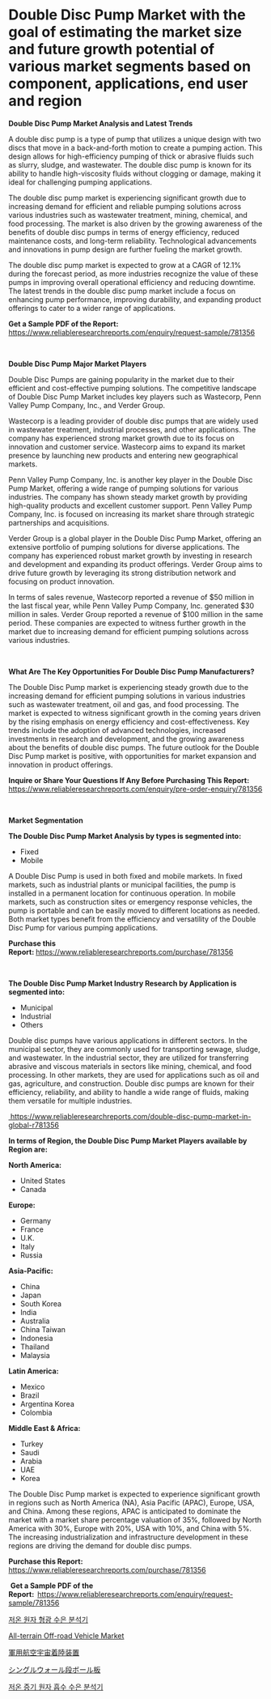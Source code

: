 <p><h1>Double Disc Pump Market with the goal of estimating the market size and future growth potential of various market segments based on component, applications, end user and region</h1></p><p><strong>Double Disc Pump Market Analysis and Latest Trends</strong></p>
<p><p>A double disc pump is a type of pump that utilizes a unique design with two discs that move in a back-and-forth motion to create a pumping action. This design allows for high-efficiency pumping of thick or abrasive fluids such as slurry, sludge, and wastewater. The double disc pump is known for its ability to handle high-viscosity fluids without clogging or damage, making it ideal for challenging pumping applications.</p><p>The double disc pump market is experiencing significant growth due to increasing demand for efficient and reliable pumping solutions across various industries such as wastewater treatment, mining, chemical, and food processing. The market is also driven by the growing awareness of the benefits of double disc pumps in terms of energy efficiency, reduced maintenance costs, and long-term reliability. Technological advancements and innovations in pump design are further fueling the market growth.</p><p>The double disc pump market is expected to grow at a CAGR of 12.1% during the forecast period, as more industries recognize the value of these pumps in improving overall operational efficiency and reducing downtime. The latest trends in the double disc pump market include a focus on enhancing pump performance, improving durability, and expanding product offerings to cater to a wider range of applications.</p></p>
<p><strong>Get a Sample PDF of the Report:&nbsp;</strong> <a href="https://www.reliableresearchreports.com/enquiry/request-sample/781356">https://www.reliableresearchreports.com/enquiry/request-sample/781356</a></p>
<p>&nbsp;</p>
<p><strong>Double Disc Pump Major Market Players</strong></p>
<p><p>Double Disc Pumps are gaining popularity in the market due to their efficient and cost-effective pumping solutions. The competitive landscape of Double Disc Pump Market includes key players such as Wastecorp, Penn Valley Pump Company, Inc., and Verder Group.</p><p>Wastecorp is a leading provider of double disc pumps that are widely used in wastewater treatment, industrial processes, and other applications. The company has experienced strong market growth due to its focus on innovation and customer service. Wastecorp aims to expand its market presence by launching new products and entering new geographical markets.</p><p>Penn Valley Pump Company, Inc. is another key player in the Double Disc Pump Market, offering a wide range of pumping solutions for various industries. The company has shown steady market growth by providing high-quality products and excellent customer support. Penn Valley Pump Company, Inc. is focused on increasing its market share through strategic partnerships and acquisitions.</p><p>Verder Group is a global player in the Double Disc Pump Market, offering an extensive portfolio of pumping solutions for diverse applications. The company has experienced robust market growth by investing in research and development and expanding its product offerings. Verder Group aims to drive future growth by leveraging its strong distribution network and focusing on product innovation.</p><p>In terms of sales revenue, Wastecorp reported a revenue of $50 million in the last fiscal year, while Penn Valley Pump Company, Inc. generated $30 million in sales. Verder Group reported a revenue of $100 million in the same period. These companies are expected to witness further growth in the market due to increasing demand for efficient pumping solutions across various industries.</p></p>
<p>&nbsp;</p>
<p><strong>What Are The Key Opportunities For Double Disc Pump Manufacturers?</strong></p>
<p><p>The Double Disc Pump market is experiencing steady growth due to the increasing demand for efficient pumping solutions in various industries such as wastewater treatment, oil and gas, and food processing. The market is expected to witness significant growth in the coming years driven by the rising emphasis on energy efficiency and cost-effectiveness. Key trends include the adoption of advanced technologies, increased investments in research and development, and the growing awareness about the benefits of double disc pumps. The future outlook for the Double Disc Pump market is positive, with opportunities for market expansion and innovation in product offerings.</p></p>
<p><strong>Inquire or Share Your Questions If Any Before Purchasing This Report:</strong> <a href="https://www.reliableresearchreports.com/enquiry/pre-order-enquiry/781356">https://www.reliableresearchreports.com/enquiry/pre-order-enquiry/781356</a></p>
<p>&nbsp;</p>
<p><strong>Market Segmentation</strong></p>
<p><strong>The Double Disc Pump Market Analysis by types is segmented into:</strong></p>
<p><ul><li>Fixed</li><li>Mobile</li></ul></p>
<p><p>A Double Disc Pump is used in both fixed and mobile markets. In fixed markets, such as industrial plants or municipal facilities, the pump is installed in a permanent location for continuous operation. In mobile markets, such as construction sites or emergency response vehicles, the pump is portable and can be easily moved to different locations as needed. Both market types benefit from the efficiency and versatility of the Double Disc Pump for various pumping applications.</p></p>
<p><strong>Purchase this Report:&nbsp;</strong><a href="https://www.reliableresearchreports.com/purchase/781356">https://www.reliableresearchreports.com/purchase/781356</a></p>
<p>&nbsp;</p>
<p><strong>The Double Disc Pump Market Industry Research by Application is segmented into:</strong></p>
<p><ul><li>Municipal</li><li>Industrial</li><li>Others</li></ul></p>
<p><p>Double disc pumps have various applications in different sectors. In the municipal sector, they are commonly used for transporting sewage, sludge, and wastewater. In the industrial sector, they are utilized for transferring abrasive and viscous materials in sectors like mining, chemical, and food processing. In other markets, they are used for applications such as oil and gas, agriculture, and construction. Double disc pumps are known for their efficiency, reliability, and ability to handle a wide range of fluids, making them versatile for multiple industries.</p></p>
<p><a href="https://www.reliableresearchreports.com/double-disc-pump-market-in-global-r781356">&nbsp;https://www.reliableresearchreports.com/double-disc-pump-market-in-global-r781356</a></p>
<p><strong>In terms of Region, the Double Disc Pump Market Players available by Region are:</strong></p>
<p>
    <p> <strong> North America: </strong>
        <ul>
            <li>United States</li>
            <li>Canada</li>
        </ul>
        </p> 
    <p> <strong> Europe: </strong>
        <ul>
            <li>Germany</li>
            <li>France</li>
            <li>U.K.</li>
            <li>Italy</li>
            <li>Russia</li>
        </ul>
        </p> 
    <p> <strong> Asia-Pacific: </strong>
        <ul>
            <li>China</li>
            <li>Japan</li>
            <li>South Korea</li>
            <li>India</li>
            <li>Australia</li>
            <li>China Taiwan</li>
            <li>Indonesia</li>
            <li>Thailand</li>
            <li>Malaysia</li>
        </ul>
        </p> 
    <p> <strong> Latin America: </strong>
        <ul>
            <li>Mexico</li>
            <li>Brazil</li>
            <li>Argentina Korea</li>
            <li>Colombia</li>
        </ul>
        </p> 
    <p> <strong> Middle East & Africa: </strong>
        <ul>
            <li>Turkey</li>
            <li>Saudi</li>
            <li>Arabia</li>
            <li>UAE</li>
            <li>Korea</li>
        </ul>
    </p>
    </p>
<p><p>The Double Disc Pump market is expected to experience significant growth in regions such as North America (NA), Asia Pacific (APAC), Europe, USA, and China. Among these regions, APAC is anticipated to dominate the market with a market share percentage valuation of 35%, followed by North America with 30%, Europe with 20%, USA with 10%, and China with 5%. The increasing industrialization and infrastructure development in these regions are driving the demand for double disc pumps.</p></p>
<p><strong>Purchase this Report: </strong><a href="https://www.reliableresearchreports.com/purchase/781356">https://www.reliableresearchreports.com/purchase/781356</a></p>
<p>&nbsp;<strong>Get a Sample PDF of the Report:&nbsp;&nbsp;</strong><a href="https://www.reliableresearchreports.com/enquiry/request-sample/781356">https://www.reliableresearchreports.com/enquiry/request-sample/781356</a></p>
<p><strong></strong></p>
<p><p><a href="https://github.com/LuckeyCorbin/Market-Research-Report-List-1/blob/main/6108279105486.md">저온 원자 형광 수은 분석기</a></p><p><a href="https://github.com/rahu1506/Market-Research-Report-List-4/blob/main/all-terrain-off-road-vehicle-market.md">All-terrain Off-road Vehicle Market</a></p><p><a href="https://github.com/SantosDicki04/Market-Research-Report-List-2/blob/main/6424803110741.md">軍用航空宇宙着陸装置</a></p><p><a href="https://github.com/alyle7648/Market-Research-Report-List-1/blob/main/3693727110742.md">シングルウォール段ボール板</a></p><p><a href="https://github.com/shampaakter36/Market-Research-Report-List-1/blob/main/1539698105485.md">저온 증기 원자 흡수 수은 분석기</a></p></p>
